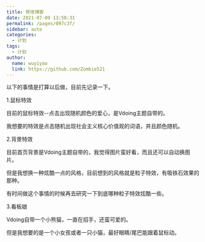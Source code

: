 ```yaml
---
title: 修改博客
date: 2021-07-09 13:58:31
permalink: /pages/097c3f/
sidebar: auto
categories:
  - 计划
tags:
  - 计划
author: 
  name: wuyiyao
  link: https://github.com/Zombie521
---
```


以下的事情是打算以后做，目前先记录一下。

1.鼠标特效

目前的鼠标特效--点击出现随机颜色的爱心，是Vdoing主题自带的。

我想要的特效是点击随机出现社会主义核心价值观的词语，并且颜色随机。

2.背景特效

目前首页背景是Vdoing主题自带的，我觉得图片蛮好看，而且还可以自动换图片。

但是我想换一种炫酷一点的风格，目前想到的风格就是粒子特效，有吸铁石效果的那种。

有时间做这个事情的时候再去研究一下到底哪种粒子特效炫酷一些。

3.看板娘

Vdoing自带一个小熊猫，一直在招手，还蛮可爱的。

但是我想要的是一个小女孩或者一只小猫，最好眼睛/尾巴能跟着鼠标动。




